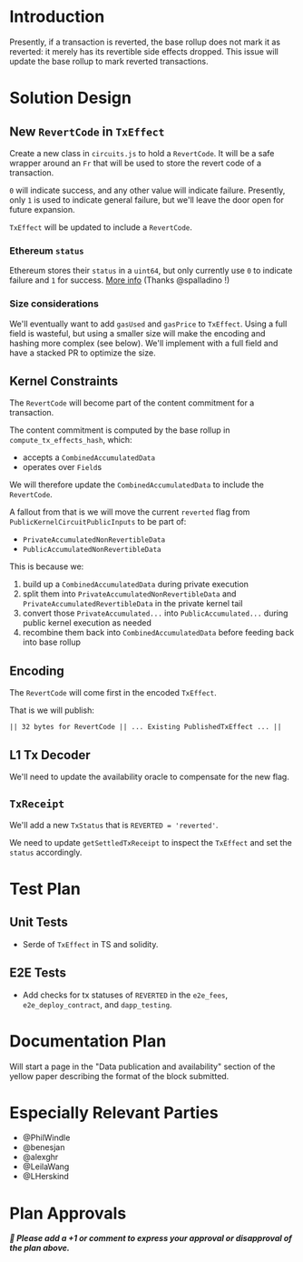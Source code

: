 # Introduction

Presently, if a transaction is reverted, the base rollup does not mark it as reverted: it merely has its revertible side effects dropped. This issue will update the base rollup to mark reverted transactions.

# Solution Design

## New `RevertCode` in `TxEffect`

Create a new class in `circuits.js` to hold a `RevertCode`. It will be a safe wrapper around an `Fr` that will be used to store the revert code of a transaction.

`0` will indicate success, and any other value will indicate failure. Presently, only `1` is used to indicate general failure, but we'll leave the door open for future expansion.

`TxEffect` will be updated to include a `RevertCode`.

### Ethereum `status`

Ethereum stores their `status` in a `uint64`, but only currently use `0` to indicate failure and `1` for success. [More info](https://github.com/ethereum/EIPs/issues/98) (Thanks @spalladino !)

### Size considerations

We'll eventually want to add `gasUsed` and `gasPrice` to `TxEffect`. Using a full field is wasteful, but using a smaller size will make the encoding and hashing more complex (see below). We'll implement with a full field and have a stacked PR to optimize the size.

## Kernel Constraints

The `RevertCode` will become part of the content commitment for a transaction.

The content commitment is computed by the base rollup in `compute_tx_effects_hash`, which:

- accepts a `CombinedAccumulatedData`
- operates over `Field`s

We will therefore update the `CombinedAccumulatedData` to include the `RevertCode`.

A fallout from that is we will move the current `reverted` flag from `PublicKernelCircuitPublicInputs` to be part of:

- `PrivateAccumulatedNonRevertibleData`
- `PublicAccumulatedNonRevertibleData`

This is because we:

1. build up a `CombinedAccumulatedData` during private execution
2. split them into `PrivateAccumulatedNonRevertibleData` and `PrivateAccumulatedRevertibleData` in the private kernel tail
3. convert those `PrivateAccumulated...` into `PublicAccumulated...` during public kernel execution as needed
4. recombine them back into `CombinedAccumulatedData` before feeding back into base rollup

## Encoding

The `RevertCode` will come first in the encoded `TxEffect`.

That is we will publish:

```
|| 32 bytes for RevertCode || ... Existing PublishedTxEffect ... ||
```

## L1 Tx Decoder

We'll need to update the availability oracle to compensate for the new flag.

## `TxReceipt`

We'll add a new `TxStatus` that is `REVERTED = 'reverted'`.

We need to update `getSettledTxReceipt` to inspect the `TxEffect` and set the `status` accordingly.

# Test Plan

## Unit Tests

- Serde of `TxEffect` in TS and solidity.

## E2E Tests

- Add checks for tx statuses of `REVERTED` in the `e2e_fees`, `e2e_deploy_contract`, and `dapp_testing`.

# Documentation Plan

Will start a page in the "Data publication and availability" section of the yellow paper describing the format of the block submitted.

# Especially Relevant Parties

- @PhilWindle
- @benesjan
- @alexghr
- @LeilaWang
- @LHerskind

# Plan Approvals

**_👋 Please add a +1 or comment to express your approval or disapproval of the plan above._**
